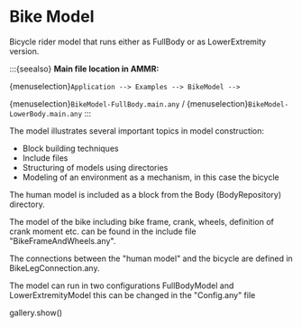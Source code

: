 # Bike Model

Bicycle rider model that runs either as
FullBody or as LowerExtremity version.



:::{seealso}
**Main file location in AMMR:**

{menuselection}`Application --> Examples --> BikeModel -->`

{menuselection}`BikeModel-FullBody.main.any` /
{menuselection}`BikeModel-LowerBody.main.any`
:::

The model illustrates several important topics in model
construction:

- Block building techniques
- Include files
- Structuring of models using directories
- Modeling of an environment as a mechanism, in this case the bicycle

The human model is included as a block from the Body (BodyRepository) directory.

The model of the bike including bike frame, crank, wheels, definition of
crank moment etc. can be found in the include file "BikeFrameAndWheels.any".

The connections between the "human model" and the bicycle are defined in
BikeLegConnection.any.

The model can run in two configurations FullBodyModel and LowerExtremityModel this
can be changed in the "Config.any" file

gallery.show()
